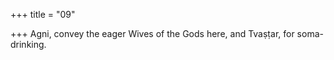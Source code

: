 +++
title = "09"

+++
Agni, convey the eager Wives of the Gods here,
and Tvaṣṭar, for soma-drinking.